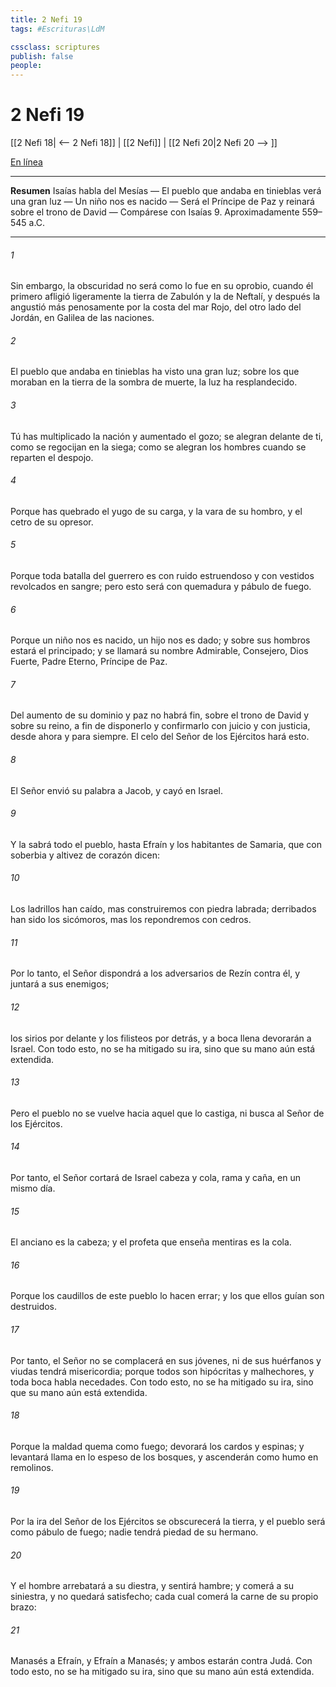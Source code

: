 ```yaml
---
title: 2 Nefi 19
tags: #Escrituras\LdM

cssclass: scriptures
publish: false
people:
---
```


# 2 Nefi 19
[[2 Nefi 18| <-- 2 Nefi 18]] | [[2 Nefi]] | [[2 Nefi 20|2 Nefi 20 --> ]]

[En línea](https://churchofjesuschrist.org/study/scriptures/bofm/2-ne/19?lang=spa)

---
__Resumen__
Isaías habla del Mesías — El pueblo que andaba en tinieblas verá una gran luz — Un niño nos es nacido — Será el Príncipe de Paz y reinará sobre el trono de David — Compárese con Isaías 9. Aproximadamente 559–545 a.C.

---
###### 1 
Sin embargo, la obscuridad no será como lo fue en su oprobio, cuando él primero afligió ligeramente la tierra de Zabulón y la de Neftalí, y después la angustió más penosamente por la costa del mar Rojo, del otro lado del Jordán, en Galilea de las naciones.

###### 2 
El pueblo que andaba en tinieblas ha visto una gran luz; sobre los que moraban en la tierra de la sombra de muerte, la luz ha resplandecido.

###### 3 
Tú has multiplicado la nación y aumentado el gozo; se alegran delante de ti, como se regocijan en la siega; como se alegran los hombres cuando se reparten el despojo.

###### 4 
Porque has quebrado el yugo de su carga, y la vara de su hombro, y el cetro de su opresor.

###### 5 
Porque toda batalla del guerrero es con ruido estruendoso y con vestidos revolcados en sangre; pero esto será con quemadura y pábulo de fuego.

###### 6 
Porque un niño nos es nacido, un hijo nos es dado; y sobre sus hombros estará el principado; y se llamará su nombre Admirable, Consejero, Dios Fuerte, Padre Eterno, Príncipe de Paz.

###### 7 
Del aumento de su dominio y paz no habrá fin, sobre el trono de David y sobre su reino, a fin de disponerlo y confirmarlo con juicio y con justicia, desde ahora y para siempre. El celo del Señor de los Ejércitos hará esto.

###### 8 
El Señor envió su palabra a Jacob, y cayó en Israel.

###### 9 
Y la sabrá todo el pueblo, hasta Efraín y los habitantes de Samaria, que con soberbia y altivez de corazón dicen:

###### 10 
Los ladrillos han caído, mas construiremos con piedra labrada; derribados han sido los sicómoros, mas los repondremos con cedros.

###### 11 
Por lo tanto, el Señor dispondrá a los adversarios de Rezín contra él, y juntará a sus enemigos;

###### 12 
los sirios por delante y los filisteos por detrás, y a boca llena devorarán a Israel. Con todo esto, no se ha mitigado su ira, sino que su mano aún está extendida.

###### 13 
Pero el pueblo no se vuelve hacia aquel que lo castiga, ni busca al Señor de los Ejércitos.

###### 14 
Por tanto, el Señor cortará de Israel cabeza y cola, rama y caña, en un mismo día.

###### 15 
El anciano es la cabeza; y el profeta que enseña mentiras es la cola.

###### 16 
Porque los caudillos de este pueblo lo hacen errar; y los que ellos guían son destruidos.

###### 17 
Por tanto, el Señor no se complacerá en sus jóvenes, ni de sus huérfanos y viudas tendrá misericordia; porque todos son hipócritas y malhechores, y toda boca habla necedades. Con todo esto, no se ha mitigado su ira, sino que su mano aún está extendida.

###### 18 
Porque la maldad quema como fuego; devorará los cardos y espinas; y levantará llama en lo espeso de los bosques, y ascenderán como humo en remolinos.

###### 19 
Por la ira del Señor de los Ejércitos se obscurecerá la tierra, y el pueblo será como pábulo de fuego; nadie tendrá piedad de su hermano.

###### 20 
Y el hombre arrebatará a su diestra, y sentirá hambre; y comerá a su siniestra, y no quedará satisfecho; cada cual comerá la carne de su propio brazo:

###### 21 
Manasés a Efraín, y Efraín a Manasés; y ambos estarán contra Judá. Con todo esto, no se ha mitigado su ira, sino que su mano aún está extendida.

